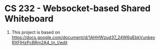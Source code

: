 # CS 232 - Websocket-based Shared Whiteboard

1. This project is based on https://docs.google.com/document/d/1AHHWzud37_24W6qEbkVunbevRXFIHzPcBRm2A4_tn_I/edit
